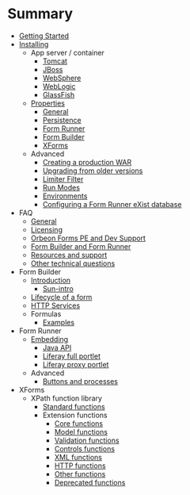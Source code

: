 # Summary

* [Getting Started](README.md)
* [Installing](setup/README.md)
   * App server / container
       * [Tomcat](setup/server/tomcat.md)
       * [JBoss](setup/server/jboss.md)
       * [WebSphere](setup/server/websphere.md)
       * [WebLogic](setup/server/weblogic.md)
       * [GlassFish](setup/server/glassfish.md)
   * [Properties](setup/properties/README.md)
       * [General](setup/properties/general.md)
       * [Persistence](setup/properties/persistence.md)
       * [Form Runner](setup/properties/form-runner.md)
       * [Form Builder](setup/properties/form-builder.md)
       * [XForms](setup/properties/xforms.md)
   * Advanced
       * [Creating a production WAR](setup/advanced/production-war.md)
       * [Upgrading from older versions](setup/advanced/upgrading.md)
       * [Limiter Filter](setup/advanced/limiter-filter.md)
       * [Run Modes](setup/advanced/run-modes.md)
       * [Environments](setup/advanced/environments.md)
       * [Configuring a Form Runner eXist database](setup/advanced/exist-db.md)
* FAQ
   * [General](faq/general.md)
   * [Licensing](faq/licensing.md)
   * [Orbeon Forms PE and Dev Support](faq/pe-dev-support.md)
   * [Form Builder and Form Runner](faq/form-builder-runner.md)
   * [Resources and support](faq/resources-support.md)
   * [Other technical questions](faq/other-technical.md)
* Form Builder
   * [Introduction](Form-Builder-Introduction.md)
       * [Sun-intro](fb/sub-intro.md)
   * [Lifecycle of a form](form-builder/lifecycle-of-a-form.md)
   * [HTTP Services](form-builder/http-services.md)
   * Formulas
       * [Examples](form-builder/formulas/examples.md)
* Form Runner
   * [Embedding](form-runner/embedding/README.md)
       * [Java API](form-runner/embedding/java-api.md)
       * [Liferay full portlet](form-runner/embedding/liferay-full-portlet.md)
       * [Liferay proxy portlet](form-runner/embedding/liferay-proxy-portlet.md)
   * Advanced
       * [Buttons and processes](form-runner/advanced/buttons-and-processes.md)
* XForms
   * XPath function library
       * [Standard functions](xforms/xpath/standard-functions.md)
       * Extension functions
           * [Core functions](xforms/xpath/extension-core.md)
           * [Model functions](xforms/xpath/extension-model.md)
           * [Validation functions](xforms/xpath/extension-validation.md)
           * [Controls functions](xforms/xpath/extension-controls.md)
           * [XML functions](xforms/xpath/extension-xml.md)
           * [HTTP functions](xforms/xpath/extension-http.md)
           * [Other functions](xforms/xpath/extension-other.md)
           * [Deprecated functions](xforms/xpath/deprecated-functions.md)

